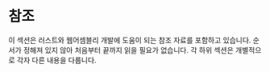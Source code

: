 # 참조

이 섹션은 러스트와 웹어셈블리 개발에 도움이 되는 참조 자료를 포함하고 있습니다.  순서가 정해져 있지 않아 처음부터 끝까지 읽을 필요가 없습니다. 각 하위 섹션은 개별적으로 각자 다른 내용을 다룹니다.